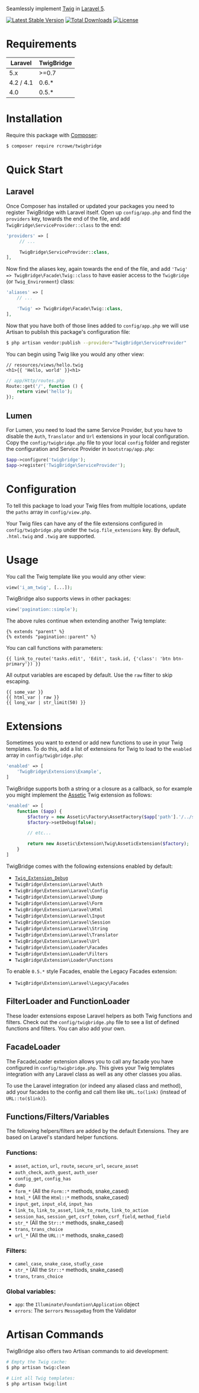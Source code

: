 Seamlessly implement [Twig](https://twig.symfony.com/) in [Laravel 5](https://laravel.com/).

[![Latest Stable Version](https://poser.pugx.org/rcrowe/twigbridge/v/stable.png)](https://packagist.org/packages/rcrowe/twigbridge)
[![Total Downloads](https://poser.pugx.org/rcrowe/twigbridge/downloads.png)](https://packagist.org/packages/rcrowe/twigbridge)
[![License](https://poser.pugx.org/rcrowe/twigbridge/license.png)](https://packagist.org/packages/rcrowe/twigbridge)

# Requirements

| Laravel   | TwigBridge |
| --------- | ---------- |
| 5.x       | >=0.7      |
| 4.2 / 4.1 | 0.6.*      |
| 4.0       | 0.5.*      |

# Installation
Require this package with [Composer](https://getcomposer.org/):

```bash
$ composer require rcrowe/twigbridge
```

# Quick Start

## Laravel
Once Composer has installed or updated your packages you need to register TwigBridge with
Laravel itself. Open up `config/app.php` and find the `providers` key, towards the end of
the file, and add `TwigBridge\ServiceProvider::class` to the end:

```php
'providers' => [
     // ...

     TwigBridge\ServiceProvider::class,
],
```

Now find the aliases key, again towards the end of the file, and add 
`'Twig' => TwigBridge\Facade\Twig::class` to have easier access to the `TwigBridge`
(or `Twig_Environment`) class:

```php
'aliases' => [
    // ...

    'Twig' => TwigBridge\Facade\Twig::class,
],
```

Now that you have both of those lines added to `config/app.php` we will use Artisan to
publish this package's configuration file:

```bash
$ php artisan vendor:publish --provider="TwigBridge\ServiceProvider"
```

You can begin using Twig like you would any other view:

```twig
// resources/views/hello.twig
<h1>{{ 'Hello, world' }}<h1>
```

```php
// app/Http/routes.php
Route::get('/', function () {
    return view('hello');
});
```

## Lumen
For Lumen, you need to load the same Service Provider, but you have to disable the `Auth`,
`Translator` and `Url` extensions in your local configuration. Copy the `config/twigbridge.php`
file to your local `config` folder and register the configuration and Service Provider in
`bootstrap/app.php`:

```php
$app->configure('twigbridge'); 
$app->register('TwigBridge\ServiceProvider');
```

# Configuration
To tell this package to load your Twig files from multiple locations, update the `paths` array
in `config/view.php`.

Your Twig files can have any of the file extensions configured in `config/twigbridge.php`
under the `twig.file_extensions` key. By default, `.html.twig` and `.twig` are supported.

# Usage
You call the Twig template like you would any other view:

```php
view('i_am_twig', [...]);
```

TwigBridge also supports views in other packages:

```php
view('pagination::simple');
```

The above rules continue when extending another Twig template:

```twig
{% extends "parent" %}
{% extends "pagination::parent" %}
```

You can call functions with parameters:

```twig
{{ link_to_route('tasks.edit', 'Edit', task.id, {'class': 'btn btn-primary'}) }}
```

All output variables are escaped by default. Use the `raw` filter to skip escaping.

```twig
{{ some_var }}
{{ html_var | raw }}
{{ long_var | str_limit(50) }}
```

# Extensions
Sometimes you want to extend or add new functions to use in your Twig templates. To do this,
add a list of extensions for Twig to load to the `enabled` array in `config/twigbridge.php`:

```php
'enabled' => [
    'TwigBridge\Extensions\Example',
]
```

TwigBridge supports both a string or a closure as a callback, so for example you might
implement the [Assetic](https://github.com/kriswallsmith/assetic) Twig extension as
follows:

```php
'enabled' => [
    function ($app) {
        $factory = new Assetic\Factory\AssetFactory($app['path'].'/../some/path/');
        $factory->setDebug(false);

        // etc...

        return new Assetic\Extension\Twig\AsseticExtension($factory);
    }
]
```

TwigBridge comes with the following extensions enabled by default:

- [`Twig_Extension_Debug`](http://twig.sensiolabs.org/doc/extensions/debug.html)
- `TwigBridge\Extension\Laravel\Auth`
- `TwigBridge\Extension\Laravel\Config`
- `TwigBridge\Extension\Laravel\Dump`
- `TwigBridge\Extension\Laravel\Form`
- `TwigBridge\Extension\Laravel\Html`
- `TwigBridge\Extension\Laravel\Input`
- `TwigBridge\Extension\Laravel\Session`
- `TwigBridge\Extension\Laravel\String`
- `TwigBridge\Extension\Laravel\Translator`
- `TwigBridge\Extension\Laravel\Url`
- `TwigBridge\Extension\Loader\Facades`
- `TwigBridge\Extension\Loader\Filters`
- `TwigBridge\Extension\Loader\Functions`

To enable `0.5.*` style Facades, enable the Legacy Facades extension:
- `TwigBridge\Extension\Laravel\Legacy\Facades`

## FilterLoader and FunctionLoader

These loader extensions expose Laravel helpers as both Twig functions and filters. Check
out the `config/twigbridge.php` file to see a list of defined functions and filters. You
can also add your own.

## FacadeLoader

The FacadeLoader extension allows you to call any facade you have configured in
`config/twigbridge.php`. This gives your Twig templates integration with any Laravel class
as well as any other classes you alias.

To use the Laravel integration (or indeed any aliased class and method), add your facades
to the config and call them like `URL.to(link)` (instead of `URL::to($link)`).

## Functions/Filters/Variables

The following helpers/filters are added by the default Extensions. They are based on 
Laravel's standard helper functions.

### Functions:
 * `asset`, `action`, `url`, `route`, `secure_url`, `secure_asset`
 * `auth_check`, `auth_guest`, `auth_user`
 * `config_get`, `config_has`
 * `dump`
 * `form_*` (All the `Form::*` methods, snake_cased)
 * `html_*` (All the `Html::*` methods, snake_cased)
 * `input_get`, `input_old`, `input_has`
 * `link_to`, `link_to_asset`, `link_to_route`, `link_to_action`
 * `session_has`, `session_get`, `csrf_token`, `csrf_field`, `method_field`
 * `str_*` (All the `Str::*` methods, snake_cased)
 * `trans`, `trans_choice`
 * `url_*` (All the `URL::*` methods, snake_cased)

### Filters:
 * `camel_case`, `snake_case`, `studly_case`
 * `str_*` (All the `Str::*` methods, snake_cased)
 * `trans`, `trans_choice`

### Global variables:
 * `app`: the `Illuminate\Foundation\Application` object
 * `errors`: The `$errors` `MessageBag` from the Validator

# Artisan Commands

TwigBridge also offers two Artisan commands to aid development:

```bash
# Empty the Twig cache:
$ php artisan twig:clean

# Lint all Twig templates:
$ php artisan twig:lint
```
